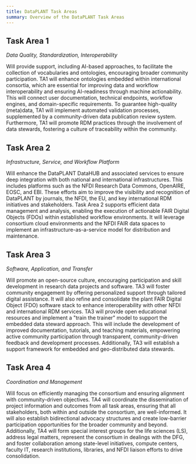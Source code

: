 ```yaml
---
title: DataPLANT Task Areas
summary: Overview of the DataPLANT Task Areas
---
```


## Task Area 1

_Data Quality, Standardization, Interoperability_ 

Will provide support, including AI-based approaches, to facilitate the collection of vocabularies and ontologies, encouraging broader community participation.
TA1 will enhance ontologies embedded within international consortia, which are essential for improving data and workflow interoperability and ensuring AI-readiness through machine actionability. 
This will connect user documentation, technical endpoints, workflow engines, and domain-specific requirements. 
To guarantee high-quality (meta)data, TA1 will implement automated validation processes, supplemented by a community-driven data publication review system. 
Furthermore, TA1 will promote RDM practices through the involvement of data stewards, fostering a culture of traceability within the community.

## Task Area 2
_Infrastructure, Service, and Workflow Platform_

Will enhance the DataPLANT DataHUB and associated services to ensure deep integration with both national and international infrastructures. 
This includes platforms such as the NFDI Research Data Commons, OpenAIRE, EOSC, and EBI. 
These efforts aim to improve the visibility and recognition of DataPLANT by journals, the NFDI, the EU, and key international RDM initiatives and stakeholders. 
Task Area 2 supports efficient data management and analysis, enabling the execution of actionable FAIR Digital Objects (FDOs) within established workflow environments. 
It will leverage consortium cloud environments and the NFDI FAIR data spaces to implement an infrastructure-as-a-service model for distribution and maintenance.

## Task Area 3

_Software, Application, and Transfer_ 

Will promote an open-source culture, encouraging participation and skill development in research data projects and software. 
TA3 will foster community engagement by offering personalized support through tailored digital assistance. 
It will also refine and consolidate the plant FAIR Digital Object (FDO) software stack to enhance interoperability with other NFDI and international RDM services. 
TA3 will provide open educational resources and implement a "train the trainer" model to support the embedded data steward approach. 
This will include the development of improved documentation, tutorials, and teaching materials, empowering active community participation through transparent, community-driven feedback and development processes. 
Additionally, TA3 will establish a support framework for embedded and geo-distributed data stewards.

## Task Area 4

_Coordination and Management_ 

Will focus on efficiently managing the consortium and ensuring alignment with community-driven objectives. 
TA4 will coordinate the dissemination of project information and outcomes from all task areas, ensuring that all stakeholders, both within and outside the consortium, are well-informed. 
It will also establish bidirectional advocacy structures and create low-barrier participation opportunities for the broader community and beyond. 
Additionally, TA4 will form special interest groups for the life sciences (LS), address legal matters, represent the consortium in dealings with the DFG, and foster collaboration among state-level initiatives, compute centers, faculty IT, research institutions, libraries, and NFDI liaison efforts to drive consolidation.